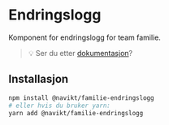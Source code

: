 # Endringslogg

Komponent for endringslogg for team familie.

> 💡 Ser du etter [dokumentasjon](https://navikt.github.io/familie-felles-frontend/?path=/docs/komponenter-endringslogg--standard)?

## Installasjon

```sh
npm install @navikt/familie-endringslogg
# eller hvis du bruker yarn:
yarn add @navikt/familie-endringslogg
```
